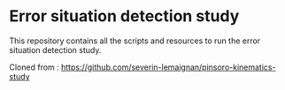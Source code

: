 Error situation detection study
========================

This repository contains all the scripts and resources to run the error situation detection study.

Cloned from : https://github.com/severin-lemaignan/pinsoro-kinematics-study

